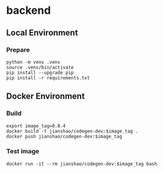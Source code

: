 # backend

## Local Environment

### Prepare
~~~ shell
python -m venv .venv
source .venv/bin/activate
pip install --upgrade pip
pip install -r requirements.txt
~~~

## Docker Environment

### Build
~~~ shell
export image_tag=0.0.4
docker build -t jianshao/codegen-dev:$image_tag .
docker push jianshao/codegen-dev:$image_tag
~~~
### Test image
~~~ shell
docker run -it --rm jianshao/codegen-dev:$image_tag bash
~~~
